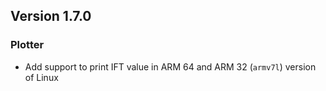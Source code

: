 ## Version 1.7.0

### Plotter

- Add support to print IFT value in ARM 64 and ARM 32 (`armv7l`) version of Linux
